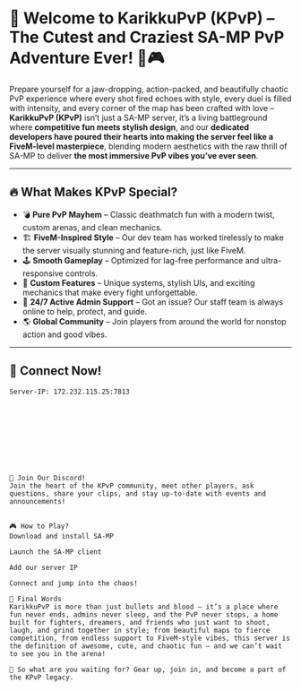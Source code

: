# 🌈 Welcome to KarikkuPvP (KPvP) – The Cutest and Craziest SA-MP PvP Adventure Ever! 💖🎮

Prepare yourself for a jaw-dropping, action-packed, and beautifully chaotic PvP experience where every shot fired echoes with style, every duel is filled with intensity, and every corner of the map has been crafted with love – **KarikkuPvP (KPvP)** isn’t just a SA-MP server, it’s a living battleground where **competitive fun meets stylish design**, and our **dedicated developers have poured their hearts into making the server feel like a FiveM-level masterpiece**, blending modern aesthetics with the raw thrill of SA-MP to deliver **the most immersive PvP vibes you’ve ever seen**.

---

## 🔥 What Makes KPvP Special?

- 💣 **Pure PvP Mayhem** – Classic deathmatch fun with a modern twist, custom arenas, and clean mechanics.
- 🏗️ **FiveM-Inspired Style** – Our dev team has worked tirelessly to make the server visually stunning and feature-rich, just like FiveM.
- 🕹️ **Smooth Gameplay** – Optimized for lag-free performance and ultra-responsive controls.
- 🎯 **Custom Features** – Unique systems, stylish UIs, and exciting mechanics that make every fight unforgettable.
- 💬 **24/7 Active Admin Support** – Got an issue? Our staff team is always online to help, protect, and guide.
- 🌎 **Global Community** – Join players from around the world for nonstop action and good vibes.

---

## 🚀 Connect Now!

```plaintext
Server-IP: 172.232.115.25:7813










💬 Join Our Discord!
Join the heart of the KPvP community, meet other players, ask questions, share your clips, and stay up-to-date with events and announcements!


🎮 How to Play?
Download and install SA-MP

Launch the SA-MP client

Add our server IP

Connect and jump into the chaos!

🌟 Final Words
KarikkuPvP is more than just bullets and blood – it’s a place where fun never ends, admins never sleep, and the PvP never stops, a home built for fighters, dreamers, and friends who just want to shoot, laugh, and grind together in style; from beautiful maps to fierce competition, from endless support to FiveM-style vibes, this server is the definition of awesome, cute, and chaotic fun – and we can’t wait to see you in the arena!

🎉 So what are you waiting for? Gear up, join in, and become a part of the KPvP legacy.
